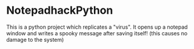 # NotepadhackPython
This is a python project which replicates a "virus". It opens up a notepad window and writes a spooky message after saving itself! (this causes no damage to the system)
